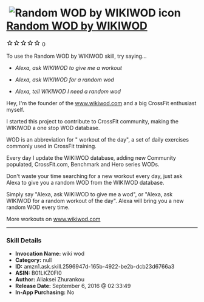 # &nbsp;<img src="skill_icon" alt="Random WOD by WIKIWOD icon" width="36"> [Random WOD by WIKIWOD](http://alexa.amazon.com/#skills/amzn1.ask.skill.2596947d-165b-4922-be2b-dcb23d6766a3)
![0 stars](../../images/ic_star_border_black_18dp_1x.png)![0 stars](../../images/ic_star_border_black_18dp_1x.png)![0 stars](../../images/ic_star_border_black_18dp_1x.png)![0 stars](../../images/ic_star_border_black_18dp_1x.png)![0 stars](../../images/ic_star_border_black_18dp_1x.png) 0

To use the Random WOD by WIKIWOD skill, try saying...

* *Alexa, ask WIKIWOD to give me a workout*

* *Alexa, ask WIKIWOD for a random wod*

* *Alexa, tell WIKIWOD I need a random wod*

Hey, I'm the founder of the www.wikiwod.com and a big CrossFit enthusiast myself. 

I started this project to contribute to CrossFit community, making the WIKIWOD a one stop WOD database.

WOD is an abbreviation for " workout of the day", a set of daily exercises commonly used in CrossFit training.

Every day I update the WIKIWOD database, adding new Community populated, CrossFit.com, Benchmark and Hero series WODs. 

Don't waste your time searching for a new workout every day, just ask Alexa to give you a random WOD from the WIKIWOD database. 

Simply say "Alexa, ask WIKIWOD to give me a wod", or "Alexa, ask WIKIWOD for a random workout of the day". Alexa will bring you a new random WOD every time.

More workouts on www.wikiwod.com

***

### Skill Details

* **Invocation Name:** wiki wod
* **Category:** null
* **ID:** amzn1.ask.skill.2596947d-165b-4922-be2b-dcb23d6766a3
* **ASIN:** B01LKZ0FI0
* **Author:** Aliaksei Zhurankou
* **Release Date:** September 6, 2016 @ 02:33:49
* **In-App Purchasing:** No
